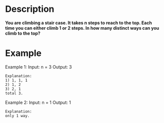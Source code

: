 # Description
**You are climbing a stair case. It takes n steps to reach to the top. Each time you can either climb 1 or 2 steps. In how many distinct ways can you climb to the top?**
# Example
Example 1:
	Input:  n = 3
	Output: 3
	
	Explanation:
	1) 1, 1, 1
	2) 1, 2
	3) 2, 1
	total 3.


Example 2:
	Input:  n = 1
	Output: 1
	
	Explanation:  
	only 1 way.
